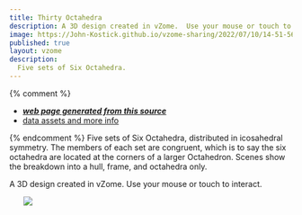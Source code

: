 ```yaml
---
title: Thirty Octahedra
description: A 3D design created in vZome.  Use your mouse or touch to interact.
image: https://John-Kostick.github.io/vzome-sharing/2022/07/10/14-51-56-Quintocta-3/Quintocta-3.png
published: true
layout: vzome
description: 
  Five sets of Six Octahedra. 
---
```


{% comment %}
 - [***web page generated from this source***](<https://John-Kostick.github.io/vzome-sharing/2022/07/10/Quintocta-3-14-51-56.html>)
 - [data assets and more info](<https://github.com/John-Kostick/vzome-sharing/tree/main/2022/07/10/14-51-56-Quintocta-3/>)
 
{% endcomment %}
  Five sets of Six Octahedra, distributed in icosahedral symmetry. The members of each set are congruent, which is to say the six octahedra are located at the corners of a larger Octahedron. Scenes show the breakdown into a hull, frame, and octahedra only.  

A 3D design created in vZome.  Use your mouse or touch to interact.

<vzome-viewer style="width: 87%; height: 60vh; margin: 5%"  show-scenes="true"
      src="https://John-Kostick.github.io/vzome-sharing/2022/07/10/14-51-56-Quintocta-3/Quintocta-3.vZome" >
 <img src="https://John-Kostick.github.io/vzome-sharing/2022/07/10/14-51-56-Quintocta-3/Quintocta-3.png" />
</vzome-viewer>

